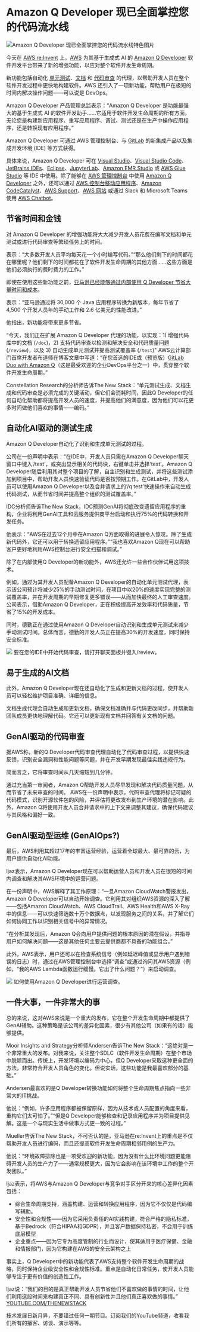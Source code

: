 # Amazon Q Developer 现已全面掌控您的代码流水线

![Amazon Q Developer 现已全面掌控您的代码流水线特色图片](https://cdn.thenewstack.io/media/2024/12/43e1cea7-rose-galloway-green-mzpnzk3prtu-unsplash-1-1024x602.jpg)

今天在 [AWS re:Invent](https://reinvent.awsevents.com/) 上，[AWS](https://aws.amazon.com/?utm_content=inline+mention) 为其基于生成式 AI 的 [Amazon Q Developer](https://thenewstack.io/amazon-revamps-developer-ai-with-code-conversion-security/) 软件开发平台带来了新的增强功能，以应对整个软件开发生命周期。

新功能包括自动化 [单元测试](https://thenewstack.io/unit-tests-are-overrated-rethinking-testing-strategies/)、[文档](https://thenewstack.io/poor-documentation-is-costly-heres-how-to-fix-it/) 和 [代码审查](https://thenewstack.io/how-to-find-success-with-code-reviews/) 的代理，以帮助开发人员在整个软件开发过程中更快地构建软件。AWS 还引入了一项新功能，帮助用户在极短的时间内解决操作问题——可以说是 DevOps。

Amazon Q Developer 产品管理总监表示：“Amazon Q Developer 是功能最强大的基于生成式 AI 的软件开发助手……它适用于软件开发生命周期的所有方面，无论您是构建新应用程序、重写应用程序、调试、测试还是在生产中操作应用程序，还是转换现有应用程序。”

Amazon Q Developer 可通过 AWS 管理控制台、与 [GitLab](https://about.gitlab.com/?utm_content=inline+mention) 的新集成产品以及集成开发环境 (IDE) 等方式获得。

具体来说，Amazon Q Developer 可在 [Visual Studio](https://marketplace.visualstudio.com/items?itemName=AmazonWebServices.AWSToolkitforVisualStudio2022)、[Visual Studio Code](https://marketplace.visualstudio.com/items?itemName=AmazonWebServices.amazon-q-vscode)、[JetBrains IDEs](https://plugins.jetbrains.com/plugin/24267-amazon-q/)、[Eclipse](https://marketplace.eclipse.org/content/amazon-q)、[JupyterLab](https://docs.aws.amazon.com/amazonq/latest/qdeveloper-ug/jupyterlab-setup.html)、[Amazon EMR Studio](https://docs.aws.amazon.com/amazonq/latest/qdeveloper-ug/emr-setup.html) 或 [AWS Glue Studio](https://docs.aws.amazon.com/amazonq/latest/qdeveloper-ug/glue-setup.html) 等 IDE 中使用。除了能够在 [AWS 管理控制台](https://console.aws.amazon.com/) 中使用 [Amazon Q Developer](https://aws.amazon.com/q/developer/) 之外，还可以通过 [AWS 控制台移动应用程序](https://aws.amazon.com/console/mobile/)、[Amazon CodeCatalyst](https://docs.aws.amazon.com/codecatalyst/latest/adminguide/managing-generative-ai-features.html)、[AWS Support](https://docs.aws.amazon.com/amazonq/latest/qdeveloper-ug/support-chat.html)、[AWS 网站](https://aws.amazon.com/) 或通过 Slack 和 Microsoft Teams 使用 [AWS Chatbot](https://docs.aws.amazon.com/amazonq/latest/qdeveloper-ug/q-in-chatbot.html)。

## 节省时间和金钱

对 Amazon Q Developer 的增强功能将大大减少开发人员花费在编写文档和单元测试或进行代码审查等繁琐任务上的时间。

表示：“大多数开发人员平均每天花一个小时编写代码。”“那么他们剩下的时间都花在哪里呢？他们剩下的时间都花在了软件开发生命周期的其他方面……这些方面是他们必须执行的费时费力的工作。”

即使在使用这些新功能之前，[亚马逊已经能够通过内部使用 Q Developer 节省大量时间和成本](https://thenewstack.io/devs-slash-years-of-work-to-days-with-genai-magic/)。

表示：“亚马逊通过将 30,000 个 Java 应用程序转换为新版本，每年节省了 4,500 个开发人员年的手动工作和 2.6 亿美元的性能改进。”

他指出，新功能将带来更多节省。

“今天，我们正在扩展 Amazon Q Developer 代理的功能，以实现：1) 增强代码库中的文档 (`/doc`)，2) 支持代码审查以检测和解决安全和代码质量问题 (`/review`)，以及 3) 自动生成单元测试并提高测试覆盖率 (`/test`)"
AWS云计算部门首席开发者布道师在博客文章中写道：“在您首选的IDE或（预览版）[GitLab Duo with Amazon Q](https://aws.amazon.com/blogs/aws/introducing-gitlab-duo-with-amazon-q)（这是最受欢迎的企业DevOps平台之一）中，贯穿整个软件开发生命周期。”

Constellation Research的分析师告诉The New Stack：“单元测试生成、文档生成和代码审查是必须完成的关键活动，但它们会消耗时间，因此Q Developer的任何自动化帮助都将提高开发人员的速度，并提高他们的满意度，因为他们可以花更多时间做他们喜欢的事情——编码。”


## 自动化AI驱动的测试生成
Amazon Q Developer自动化了识别和生成单元测试的过程。

公司在一份声明中表示：“在IDE中，开发人员只需在Amazon Q Developer聊天窗口中键入‘/test’，或突出显示相关的代码块，右键单击并选择‘test’。Amazon Q Developer随后利用其对整个项目的了解，自主识别和生成测试，并将这些测试添加到项目中，帮助开发人员快速验证代码是否按预期工作。在GitLab中，开发人员可以使用Amazon Q Developer以及合并请求上的‘/q test’快速操作来自动生成代码测试，从而节省时间并提高整个组织的测试覆盖率。”

IDC分析师告诉The New Stack，IDC预测GenAI将彻底改变遗留应用程序的重构，企业将利用GenAI工具和云服务提供商平台启动和执行75%的代码转换和开发任务。

他表示：“AWS在过去12个月中在Amazon Q方面取得的进展令人惊叹。除了生成新代码外，它还可以用于转换遗留应用程序。”“我也喜欢Amazon Q现在可以帮助客户更好地利用AWS控制台进行安全扫描和调试。”

除了在内部使用Q Developer的新功能外，AWS还允许一些合作伙伴试用这项技术。

例如，通过为其开发人员配备Amazon Q Developer的自动化单元测试代理，表示该公司预计将减少25%的手动测试时间，在项目中以20%的速度实现完整的测试覆盖率，并在开发周期的早期修复更多错误——从而加快最终的人工审查速度。公司表示，借助Amazon Q Developer，正在积极提高开发效率和代码质量，节省了15%的开发成本。

同时，德勤正在通过使用Amazon Q Developer自动识别和生成单元测试来减少手动测试时间。总体而言，德勤的开发人员正在提高30%的开发速度，同时保持安全标准。

![](https://cdn.thenewstack.io/media/2024/12/34a7b33c-aws-unit-test-1.jpg)
要在您的IDE中开始代码审查，请打开聊天面板并键入/review。

## 易于生成的AI文档
此外，Amazon Q Developer现在还自动化了生成和更新文档的过程，使开发人员可以轻松维护项目准确、详细的信息。


文档生成代理会自动生成和更新文档，确保文档准确并与代码更改同步，并帮助新团队成员更快地理解代码。它还可以更新现有文档并回答有关文档的问题。

## GenAI驱动的代码审查
据AWS称，新的Q Developer代码审查代理自动化了代码审查过程，以提供快速反馈，识别安全漏洞和性能问题等问题，并在开发早期发现最佳实践违规行为。

简而言之，它将审查时间从几天缩短到几分钟。

通过充当第一审阅者，Amazon Q帮助开发人员尽早发现和解决代码质量问题，从而节省了未来审查的时间。
AWS在一份声明中表示，代码审查代理将标记可疑的代码模式，识别开源软件包的风险，并评估将更改发布到生产环境的潜在影响。此外，Amazon Q将使用开发人员合并请求中的上下文来调整其建议，确保代码建议与其风格和偏好一致。

## GenAI驱动型运维 (GenAIOps?)
最后，AWS利用其超过17年的丰富运营经验，运营着全球最大、最可靠的云，为用户提供自动化AI功能。

Ijaz表示，Amazon Q Developer现在可以帮助运营人员和开发人员在很短的时间内调查和解决其AWS环境中的运营问题。

在一份声明中，AWS解释了其工作原理：“一旦Amazon CloudWatch警报发出，Amazon Q Developer可以自动开始调查。它利用其对组织AWS资源的深入了解——包括Amazon CloudWatch、AWS CloudTrail、AWS Health和AWS X-Ray中的信息——可以快速筛选数十万个数据点，以发现服务之间的关系，并了解它们如何协同工作以识别相关信号中的异常情况。

“在分析其发现后，Amazon Q会向用户提供问题的根本原因的潜在假设，并指导用户如何解决问题——这是其他任何主要云提供商都不具备的功能组合。”

此外，AWS表示，用户还可以在检查系统信号（例如延迟峰值或显示用户遇到错误的日志）时，通过在AWS管理控制台中选择“调查”或通过询问其AWS资源（例如，“我的AWS Lambda函数运行缓慢。它出了什么问题？”）来启动调查。

![](https://cdn.thenewstack.io/media/2024/12/4b7fddfa-aws-operations-1.png)
如何使用Amazon Q Developer进行运营调查。

## 一件大事，一件非常大的事
总的来说，这对AWS来说是一个重大的发布，它在整个开发生命周期中都提供了GenAI辅助。这种策略是该公司的差异化因素，很少有其他公司（如果有的话）能够提供。

Moor Insights and Strategy分析师Andersen告诉The New Stack：“这绝对是一个非常重大的发布。对我来说，关注整个SDLC（软件开发生命周期）在整个市场中脱颖而出。传统上，开发环境以编码为中心，但Q Developer采取这种更全面的方法，非常符合开发人员角色的变化。但说实话，这些功能是我最喜欢部分的基础。”

Andersen最喜欢的是Q Developer转换功能如何将整个生命周期焦点指向一些非常大的IT挑战。

他说：“例如，许多应用程序都被保留原样，因为从技术或人员配置的角度来看，重构它们太可怕了。”“但是Q Developer能够检查和记录应用程序并为项目提供见解。这是一个与现实生活中做事方式更一致的过程。”

Mueller告诉The New Stack，不可否认的是，亚马逊在re:Invent上的重点是不仅帮助开发人员进行编码，而且还提高软件开发生命周期相邻用例的生产力。

他说：“环境故障排除也是一项受欢迎的新功能，因为没有什么比环境问题更能阻碍开发人员的生产力了——通常规模更大，因为它会影响在该环境中工作的整个开发团队。”

Ijaz表示，将AWS与Amazon Q Developer与竞争对手区分开来的核心差异化因素包括：

- 综合生命周期支持，涵盖构建、运营和转换应用程序，因为它不仅仅是代码编写辅助。
- 安全性和合规性——因为它采用负责任的AI实践构建，符合严格的隐私标准，基于Bedrock（符合HIPAA和GDPR），并且客户数据保持私密，不会用于训练底层模型
- 企业重点——因为它专为高度管制的行业而设计，使其适用于医疗保健、金融和情报部门，因为它构建在AWS的安全云架构之上

事实上，Q Developer中的新功能代表了AWS支持整个软件开发生命周期的战略，同时保持企业级安全性和合规性标准。重点是自动化日常任务，使开发人员能够专注于更有价值的创造性工作。

Ijaz说：“我们的目的是真正帮助开发人员节省他们不喜欢做的事情的时间，让他们利用这段时间来构建真正不同、具有创新性并且他们真正喜欢做的事情。”
[YOUTUBE.COM/THENEWSTACK](https://youtube.com/thenewstack?sub_confirmation=1)

技术发展日新月异，不要错过任何一期节目。订阅我们的YouTube频道，收看我们所有的播客、访谈、演示等等。